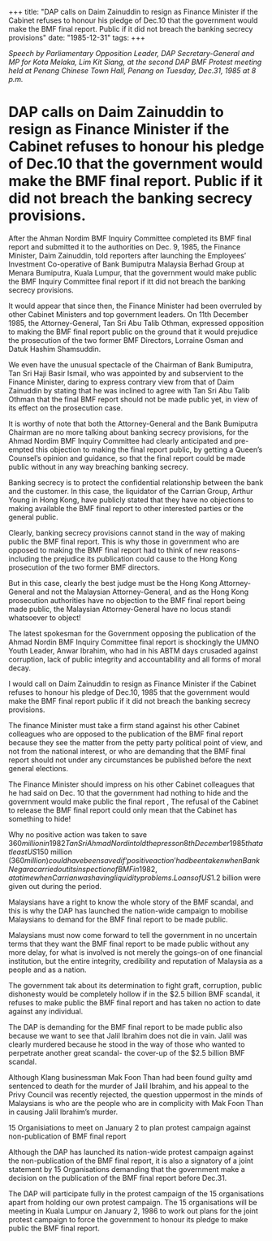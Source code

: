 +++ 
title: "DAP calls on Daim Zainuddin to resign as Finance Minister if the Cabinet refuses to honour his pledge of Dec.10 that the government would make the BMF final report. Public if it did not breach the banking secrecy provisions"
date: "1985-12-31"
tags:
+++

_Speech by Parliamentary Opposition Leader, DAP Secretary-General and MP for Kota Melaka, Lim Kit Siang, at the second DAP BMF Protest meeting held at Penang Chinese Town Hall, Penang on Tuesday, Dec.31, 1985 at 8 p.m._

# DAP calls on Daim Zainuddin to resign as Finance Minister if the Cabinet refuses to honour his pledge of Dec.10 that the government would make the BMF final report. Public if it did not breach the banking secrecy provisions.

After the Ahman Nordim BMF Inquiry Committee completed its BMF final report and submitted it to the authorities on Dec. 9, 1985, the Finance Minister, Daim Zainuddin, told reporters after launching the Employees’ Investment Co-operative of Bank Bumiputra Malaysia Berhad Group at Menara Bumiputra, Kuala Lumpur, that the government would make public the BMF Inquiry Committee final report if itt did not breach the banking secrecy provisions.</u>

It would appear that since then, the Finance Minister had been overruled by other Cabinet Ministers and top government leaders. On 11th December 1985, the Attorney-General, Tan Sri Abu Talib Othman, expressed opposition to making the BMF final report public on the ground that it would prejudice the prosecution of the two former BMF Directors, Lorraine Osman and Datuk Hashim Shamsuddin.

We even have the unusual spectacle of the Chairman of Bank Bumiputra, Tan Sri Haji Basir Ismail, who was appointed by and subservient to the Finance Minister, daring to express contrary view from that of Daim Zainuddin by stating that he was inclined to agree with Tan Sri Abu Talib Othman that the final BMF report should not be made public yet, in view of its effect on the prosecution case.

It is worthy of note that both the Attorney-General and the Bank Bumiputra Chairman are no more talking about banking secrecy provisions, for the Ahmad Nordim BMF Inquiry Committee had clearly anticipated and pre-empted this objection to making the final report public, by getting a Queen’s Counsel’s opinion and guidance, so that the final report could be made public without in any way breaching banking secrecy.

Banking secrecy is to protect the confidential relationship between the bank and the customer. In this case, the liquidator of the Carrian Group, Arthur Young in Hong Kong, have publicly stated that they have no objections to making available the BMF final report to other interested parties or the general public.

Clearly, banking secrecy provisions cannot stand in the way of making public the BMF final report. This is why those in government who are opposed to making the BMF final report had to think of new reasons- including the prejudice its publication could cause to the Hong Kong prosecution of the two former BMF directors.

But in this case, clearly the best judge must be the Hong Kong Attorney-General and not the Malaysian Attorney-General, and as the Hong Kong prosecution authorities have no objection to the BMF final report being made public, the Malaysian Attorney-General have no locus standi whatsoever to object!

The latest spokesman for the Government opposing the publication of the Ahmad Nordin BMF Inquiry Committee final report is shockingly the UMNO Youth Leader, Anwar Ibrahim, who had in his ABTM days crusaded against corruption, lack of public integrity and accountability and all forms of moral decay.

I would call on Daim Zainuddin to resign as Finance Minister if the Cabinet refuses to honour his pledge of Dec.10, 1985 that the government would make the BMF final report public if it did not breach the banking secrecy provisions.

The finance Minister must take a firm stand against his other Cabinet colleagues who are opposed to the publication of the BMF final report because they see the matter from the petty party political point of view, and not from the national interest, or who are demanding that the BMF final report should not under any circumstances be published before the next general elections.

The Finance Minister should impress on his other Cabinet colleagues that he had said on Dec. 10 that the government had nothing to hide and the government would make public the final report , The refusal of the Cabinet to release the BMF final report could only mean that the Cabinet has something to hide!

Why no positive action was taken to save $360 million in 1982
Tan Sri Ahmad Nordin told the press on 8th December 1985 that at least US$150 million ($360 million) could have been saved if ‘positive action’ had been taken when Bank Negara carried out its inspection of BMF in 1982, at a time when Carrian was having liquidity problems. Loans of US$1.2 billion were given out during the period.

Malaysians have a right to know the whole story of the BMF scandal, and this is why the DAP has launched the nation-wide campaign to mobilise Malaysians to demand for the BMF final report to be made public.

Malaysians must now come forward to tell the government in no uncertain terms that they want the BMF final report to be made public without any more delay, for what is involved is not merely the goings-on of one financial institution, but the entire integrity, credibility and reputation of Malaysia as a people and as a nation.

The government tak about its determination to fight graft, corruption, public dishonesty would be completely hollow if in the $2.5 billion BMF scandal, it refuses to make public the BMF final report and has taken no action to date against any individual.

The DAP is demanding for the BMF final report to be made public also because we want to see that Jalil Ibrahim does not die in vain. Jalil was clearly murdered because he stood in the way of those who wanted to perpetrate another great scandal- the cover-up of the $2.5 billion BMF scandal.

Although Klang businessman Mak Foon Than had been found guilty amd sentenced to death for the murder of Jalil Ibrahim, and his appeal to the Privy Council was recently rejected, the question uppermost in the minds of Malaysians is who are the people who are in complicity with Mak Foon Than in causing Jalil Ibrahim’s murder.

15 Organisiations to meet on January 2 to plan protest campaign against non-publication of BMF final report
 
Although the DAP has launched its nation-wide protest campaign against the non-publication of the BMF final report, it is also a signatory of  a joint statement by 15 Organisations demanding that the government make a decision on the publication of the BMF final report before Dec.31.

The DAP will participate fully in the protest campaign of the 15 organisations apart from holding our own protest campaign. The 15 organisations will be meeting in Kuala Lumpur on January 2, 1986 to work out plans for the joint protest campaign to force the government to honour its pledge to make public the BMF final report. 
 
